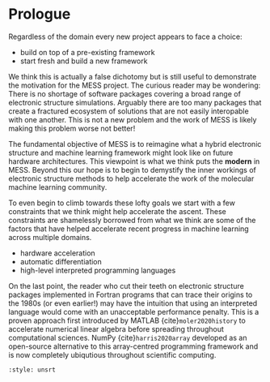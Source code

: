 # Prologue

Regardless of the domain every new project appears to face a choice:

- build on top of a pre-existing framework
- start fresh and build a new framework

We think this is actually a false dichotomy but is still useful to demonstrate the
motivation for the MESS project. The curious reader may be wondering: There is no
shortage of software packages covering a broad range of electronic structure
simulations. Arguably there are too many packages that create a fractured ecosystem of
solutions that are not easily interopable with one another. This is not a new problem
and the work of MESS is likely making this problem worse not better!

The fundamental objective of MESS is to reimagine what a hybrid electronic structure and
machine learning framework might look like on future hardware architectures. This
viewpoint is what we think puts the **modern** in MESS. Beyond this our hope is to begin
to demystify the inner workings of electronic structure methods to help accelerate the
work of the molecular machine learning community.

To even begin to climb towards these lofty goals we start with a few constraints that we
think might help accelerate the ascent. These constraints are shamelessly borrowed from
what we think are some of the factors that have helped accelerate recent progress in
machine learning across multiple domains.

- hardware acceleration
- automatic differentiation
- high-level interpreted programming languages

On the last point, the reader who cut their teeth on electronic structure packages
implemented in Fortran programs that can trace their origins to the 1980s (or even
earlier!) may have the intuition that using an interpreted language would come with an
unacceptable performance penalty. This is a proven approach first introduced by MATLAB
{cite}`moler2020history` to accelerate numerical linear algebra before spreading
throughout computational sciences. NumPy {cite}`harris2020array` developed as an
open-source alternative to this array-centred programming framework and is now
completely ubiqutious throughout scientific computing.

```{bibliography}
:style: unsrt
```
